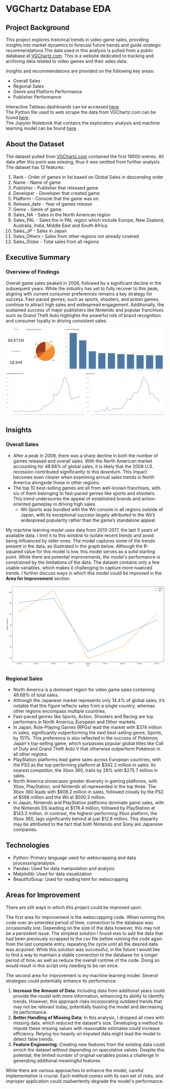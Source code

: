 # VGChartz Database EDA
## Project Background

This project explores historical trends in video game sales, providing insights into market dynamics to forecast future trends and guide strategic recommendations.The data used in this analysis is pulled from a public database at [VGChartz.com](https://www.vgchartz.com/games/games.php?page=1&results=1000&order=TotalSales&ownership=Both&direction=DESC&showtotalsales=1&shownasales=1&showpalsales=1&showjapansales=1&showothersales=1&showpublisher=1&showdeveloper=1&showreleasedate=1&showlastupdate=0&showvgchartzscore=0&showcriticscore=1&showuserscore=1). This is a website dedicated to tracking and archiving data related to video games and their sales data.

Insights and recommendations are provided on the following key areas:

+ Overall Sales
+ Regional Sales
+ Genre and Platform Performance
+ Publisher Performance

Interactive Tableau dashboards can be accessed [here](https://public.tableau.com/app/profile/giovanni.pecorino/viz/VGChartzvDashboards/SalesOverview?publish=yes). <br />
The Python file used to web scrape the data from VGChartz.com can be found [here](https://github.com/gpecorino/Vgchartz_Data_Exploration/blob/main/vgchartz_webscrape.py). <br />
The Jupyter Notebook that contains the exploratory analysis and machine learning model can be found [here](https://github.com/gpecorino/Vgchartz_Data_Exploration/blob/main/vgchartz_eda_ml.ipynb).

## About the Dataset

The dataset pulled from [VGChartz.com](https://www.vgchartz.com/games/games.php?page=1&results=1000&order=TotalSales&ownership=Both&direction=DESC&showtotalsales=1&shownasales=1&showpalsales=1&showjapansales=1&showothersales=1&showpublisher=1&showdeveloper=1&showreleasedate=1&showlastupdate=0&showvgchartzscore=0&showcriticscore=1&showuserscore=1) contained the first 19000 entries. All data after this point was missing, thus it was omitted from further analysis. The dataset has 12 features:
1. Rank - Order of games in list based on Global Sales in descending order
2. Name - Name of game
3. Publisher - Publisher that released game
4. Developer - Developer that created game
5. Platform - Console that the game was on
6. Release_date - Year of games release
7. Genre - Genre of game
8. Sales_NA - Sales in the North American region
9. Sales_PAL - Sales the in PAL region which include Europe, New Zealand, Australia, India, Middle East and South Africa.
10. Sales_JP - Sales in Japan
11. Sales_Others - Sales from other regions not already covered
12. Sales_Globe - Total sales from all regions

## Executive Summary

### Overview of Findings

Overall game sales peaked in 2008, followed by a significant decline in the subsequent years. While the industry has yet to fully recover to this peak, aligning with current consumer preferences remains a key strategy for success. Fast-paced genres, such as sports, shooters, and action games, continue to attract high sales and widespread engagement. Additionally, the sustained success of major publishers like Nintendo and popular franchises such as Grand Theft Auto highlights the powerful role of brand recognition and consumer loyalty in driving consistent sales.

![](images/Vgchartz1.PNG)

## Insights

### Overall Sales

+ After a peak in 2008, there was a sharp decline in both the number of games released and overall sales. With the North American market accounting for 48.68% of global sales, it is likely that the 2008 U.S. recession contributed significantly to this downturn. This impact becomes even clearer when examining annual sales trends in North America alongside those in other regions.
+ The top 10 best-selling games are all from well-known franchises, with six of them belonging to fast-paced genres like sports and shooters. This trend underscores the appeal of established brands and action-oriented gameplay in driving high sales.
  + Wii Sports was bundled with the Wii console in all regions outside of Japan, with its exceptional success largely attributed to the Wii’s widespread popularity rather than the game’s standalone appeal.


My machine learning model uses data from 2013-2017, the last 5 years of available data. I limit it to this window to isolate recent trends and avoid being influenced by older ones. The model captures some of the trends present in the data, as illustrated in the graph below. Although the R-squared value for this model is low, this model serves as a solid starting point. While there are potential improvements, the model's performance is constrained by the limitations of the data. The dataset contains only a few usable variables, which makes it challenging to capture more nuanced trends. I further discuss ways in which this model could be improved in the **Area for Improvement** section. 

![](images/ml_result.png)

### Regional Sales

+ North America is a dominant region for video game sales containing 48.68% of total sales.
+ Although the Japanese market represents only 14.4% of global sales, it’s notable that this figure reflects sales from a single country, whereas other regions encompass multiple countries.
+ Fast-paced genres like Sports, Action, Shooters and Racing are top performers in North America, European and Other markets.
+ In Japan, Role-Playing Games (RPGs) lead the market with $374 million in sales, significantly outperforming the next best-selling genre, Sports, by 151%. This preference is also reflected in the success of Pokémon, Japan's top-selling game, which surpasses popular global titles like Call of Duty and Grand Theft Auto V that otherwise outperform Pokémon in all other regions.
+ PlayStation platforms lead game sales across European countries, with the PS3 as the top-performing platform at $342.2 million in sales. Its nearest competitor, the Xbox 360, trails by 28% with $275.7 million in sales.
+ North America showcases greater diversity in gaming platforms, with Xbox, PlayStation, and Nintendo all represented in the top three. The Xbox 360 leads with $609.2 million in sales, followed closely by the PS2 at $588 million and the Wii at $500.3 million.
+ In Japan, Nintendo and PlayStation platforms dominate game sales, with the Nintendo DS leading at $178.4 million, followed by PlayStation at $143.2 million. In contrast, the highest-performing Xbox platform, the Xbox 360, lags significantly behind at just $12.8 million. This disparity may be attributed to the fact that both Nintendo and Sony are Japanese companies.


## Technologies

+ Python: Primary language used for webscrapping and data processing/analysis
+ Pandas: Used for data manipulation and analysis
+ Matplotlib: Used for data visualization
+ BeautifulSoup: Used for reading html for webscrapping

## Areas for Improvement

There are still ways in which this project could be improved upon.

The first area for improvement is the webscrapping code. When running this code over an extended period of time, connection to the database was occasionally lost. Depending on the size of the data however, this may not be a persistent issue. The simplest solution I found was to add the data that had been previously scrapped to the csv file before running the code again from the last complete entry, repeating the cycle until all the desired data was acquired. While this solution was successful, in the future I would like to find a way to maintain a stable connection to the database for a longer period of time, as well as reduce the overall runtime of the code. Doing so would result in this script only needing to be ran once.

The second area for improvement is my machine learning model. Several strategies could potentially enhance its performance:
1. **Increase the Amount of Data**: Including data from additional years could provide the model with more information, enhancing its ability to identify trends. However, this approach risks incorporating outdated trends that may not be relevant today, potentially biasing the model and decreasing its performance.
2. **Better Handling of Missing Data**: In this analysis, I dropped all rows with missing data, which reduced the dataset's size. Developing a method to impute these missing values with reasonable estimates could increase efficiency. Relying too heavily on imputed data might lead the model to detect false trends.
3. **Feature Engineering**: Creating new features from the existing data could enrich the dataset without depending on speculative values. Despite this potential, the limited number of original variables poses a challenge in generating additional meaningful features.

While there are various approaches to enhance the model, careful implementation is crucial. Each method comes with its own set of risks, and improper application could inadvertently degrade the model's performance.

